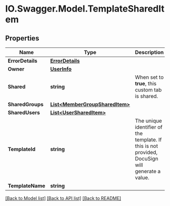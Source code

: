 # IO.Swagger.Model.TemplateSharedItem
## Properties

Name | Type | Description | Notes
------------ | ------------- | ------------- | -------------
**ErrorDetails** | [**ErrorDetails**](ErrorDetails.md) |  | [optional] 
**Owner** | [**UserInfo**](UserInfo.md) |  | [optional] 
**Shared** | **string** | When set to **true**, this custom tab is shared. | [optional] 
**SharedGroups** | [**List&lt;MemberGroupSharedItem&gt;**](MemberGroupSharedItem.md) |  | [optional] 
**SharedUsers** | [**List&lt;UserSharedItem&gt;**](UserSharedItem.md) |  | [optional] 
**TemplateId** | **string** | The unique identifier of the template. If this is not provided, DocuSign will generate a value.  | [optional] 
**TemplateName** | **string** |  | [optional] 

[[Back to Model list]](../README.md#documentation-for-models) [[Back to API list]](../README.md#documentation-for-api-endpoints) [[Back to README]](../README.md)

